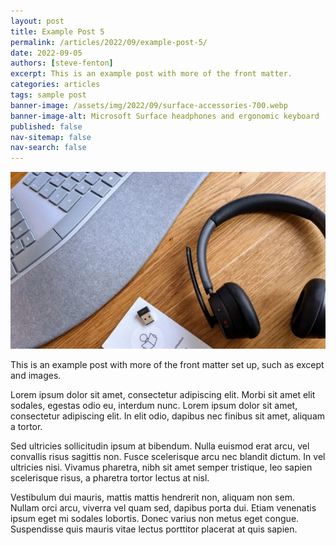 ```yaml
---
layout: post
title: Example Post 5
permalink: /articles/2022/09/example-post-5/
date: 2022-09-05
authors: [steve-fenton]
excerpt: This is an example post with more of the front matter.
categories: articles
tags: sample post
banner-image: /assets/img/2022/09/surface-accessories-700.webp
banner-image-alt: Microsoft Surface headphones and ergonomic keyboard
published: false
nav-sitemap: false
nav-search: false
---
```


![Microsoft Surface headphones and ergonomic keyboard](/assets/img/2022/09/surface-accessories-700.webp)

This is an example post with more of the front matter set up, such as except and images.

Lorem ipsum dolor sit amet, consectetur adipiscing elit. Morbi sit amet elit sodales, egestas odio eu, interdum nunc. Lorem ipsum dolor sit amet, consectetur adipiscing elit. In elit odio, dapibus nec finibus sit amet, aliquam a tortor.

Sed ultricies sollicitudin ipsum at bibendum. Nulla euismod erat arcu, vel convallis risus sagittis non. Fusce scelerisque arcu nec blandit dictum. In vel ultricies nisi. Vivamus pharetra, nibh sit amet semper tristique, leo sapien scelerisque risus, a pharetra tortor lectus at nisl.

Vestibulum dui mauris, mattis mattis hendrerit non, aliquam non sem. Nullam orci arcu, viverra vel quam sed, dapibus porta dui. Etiam venenatis ipsum eget mi sodales lobortis. Donec varius non metus eget congue. Suspendisse quis mauris vitae lectus porttitor placerat at quis sapien.